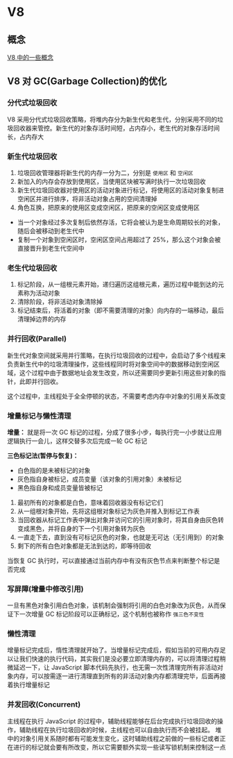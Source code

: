 # V8

## 概念

[V8 中的一些概念](https://v8.dev/docs/embed#advanced-guide)

## V8 对 GC(Garbage Collection)的优化

### 分代式垃圾回收

V8 采用分代式垃圾回收策略，将堆内存分为新生代和老生代，分别采用不同的垃圾回收器来管控。新生代的对象存活时间短，占内存小，老生代的对象存活时间长，占内存大

### 新生代垃圾回收

1. 垃圾回收管理器将新生代的内存一分为二，分别是 `使用区` 和 `空闲区`
2. 新加入的内存会存放到使用区，当使用区块被写满时执行一次垃圾回收
3. 新生代垃圾回收器对使用区的活动对象进行标记，将使用区的活动对象复制进空闲区并进行排序，将非活动对象占用的空间清理掉
4. 角色互换，把原来的使用区变成空闲区，把原来的空闲区变成使用区

- 当一个对象经过多次复制后依然存活，它将会被认为是生命周期较长的对象，随后会被移动到老生代中
- 复制一个对象到空闲区时，空闲区空间占用超过了 25%，那么这个对象会被直接晋升到老生代空间中

### 老生代垃圾回收

1. 标记阶段，从一组根元素开始，递归遍历这组根元素，遍历过程中能到达的元素称为活动对象
2. 清除阶段，将非活动对象清除掉
3. 标记结束后，将活着的对象（即不需要清理的对象）向内存的一端移动，最后清理掉边界的内存

### 并行回收(Parallel)

新生代对象空间就采用并行策略，在执行垃圾回收的过程中，会启动了多个线程来负责新生代中的垃圾清理操作，这些线程同时将对象空间中的数据移动到空闲区域，这个过程中由于数据地址会发生改变，所以还需要同步更新引用这些对象的指针，此即并行回收。

这个过程中，主线程处于全全停顿的状态，不需要考虑内存中对象的引用关系改变

### 增量标记与懒性清理

**增量：** 就是将一次 GC 标记的过程，分成了很多小步，每执行完一小步就让应用逻辑执行一会儿，这样交替多次后完成一轮 GC 标记

**三色标记法(暂停与恢复)：**

- 白色指的是未被标记的对象
- 灰色指自身被标记，成员变量（该对象的引用对象）未被标记
- 黑色指自身和成员变量皆被标记

1. 最初所有的对象都是白色，意味着回收器没有标记它们
2. 从一组根对象开始，先将这组根对象标记为灰色并推入到标记工作表
3. 当回收器从标记工作表中弹出对象并访问它的引用对象时，将其自身由灰色转变成黑色，并将自身的下一个引用对象转为灰色
4. 一直走下去，直到没有可标记灰色的对象，也就是无可达（无引用到）的对象
5. 剩下的所有白色对象都是无法到达的，即等待回收

当恢复 GC 执行时，可以直接通过当前内存中有没有灰色节点来判断整个标记是否完成

### 写屏障(增量中修改引用)

一旦有黑色对象引用白色对象，该机制会强制将引用的白色对象改为灰色，从而保证下一次增量 GC 标记阶段可以正确标记，这个机制也被称作 `强三色不变性`

### 懒性清理

增量标记完成后，惰性清理就开始了。当增量标记完成后，假如当前的可用内存足以让我们快速的执行代码，其实我们是没必要立即清理内存的，可以将清理过程稍微延迟一下，让 JavaScript 脚本代码先执行，也无需一次性清理完所有非活动对象内存，可以按需逐一进行清理直到所有的非活动对象内存都清理完毕，后面再接着执行增量标记

### 并发回收(Concurrent)

主线程在执行 JavaScript 的过程中，辅助线程能够在后台完成执行垃圾回收的操作，辅助线程在执行垃圾回收的时候，主线程也可以自由执行而不会被挂起。
堆中的对象引用关系随时都有可能发生变化，这时辅助线程之前做的一些标记或者正在进行的标记就会要有所改变，所以它需要额外实现一些读写锁机制来控制这一点
